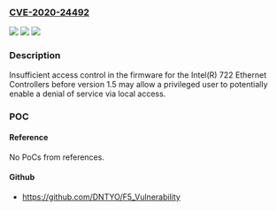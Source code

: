 ### [CVE-2020-24492](https://cve.mitre.org/cgi-bin/cvename.cgi?name=CVE-2020-24492)
![](https://img.shields.io/static/v1?label=Product&message=Intel(R)%20722%20Ethernet%20Controllers&color=blue)
![](https://img.shields.io/static/v1?label=Version&message=n%2Fa&color=blue)
![](https://img.shields.io/static/v1?label=Vulnerability&message=denial%20of%20service&color=brighgreen)

### Description

Insufficient access control in the firmware for the Intel(R) 722 Ethernet Controllers before version 1.5 may allow a privileged user to potentially enable a denial of service via local access.

### POC

#### Reference
No PoCs from references.

#### Github
- https://github.com/DNTYO/F5_Vulnerability


